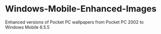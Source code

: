 # Windows-Mobile-Enhanced-Images
Enhanced versions of Pocket PC wallpapers from Pocket PC 2002 to Windows Mobile 6.5.5
